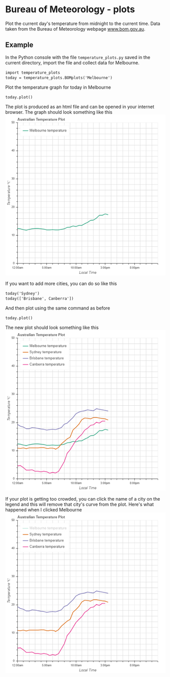 # Bureau of Meteorology - plots
Plot the current day's temperature from midnight to the current time. Data taken from the Bureau of Meteorology webpage www.bom.gov.au.


## Example
In the Python console with the file `temperature_plots.py` saved in the current directory, import the file and collect data for Melbourne.
```
import temperature_plots
today = temperature_plots.BOMplots('Melbourne')
```

Plot the temperature graph for today in Melbourne
```
today.plot()
```
The plot is produced as an html file and can be opened in your internet browser. The graph should look something like this
![](images/eg-1.png)

If you want to add more cities, you can do so like this
```
today('Sydney')
today(['Brisbane', Canberra']) 
```
And then plot using the same command as before
```
today.plot()
```
The new plot should look something like this
![](images/eg-3.png)

If your plot is getting too crowded, you can click the name of a city on the legend and this will remove that city's curve from the plot. Here's what happened when I clicked Melbourne
![](images/eg-4.png)
